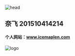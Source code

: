 
![head](https://github.com/icemaplen/is_analysis/blob/master/Head%20Portrait.png)
## 奈飞 201510414214

#### 个人网站：www.icemaplen.com
![logo](https://github.com/icemaplen/is_analysis/blob/master/icelogo.png)   


